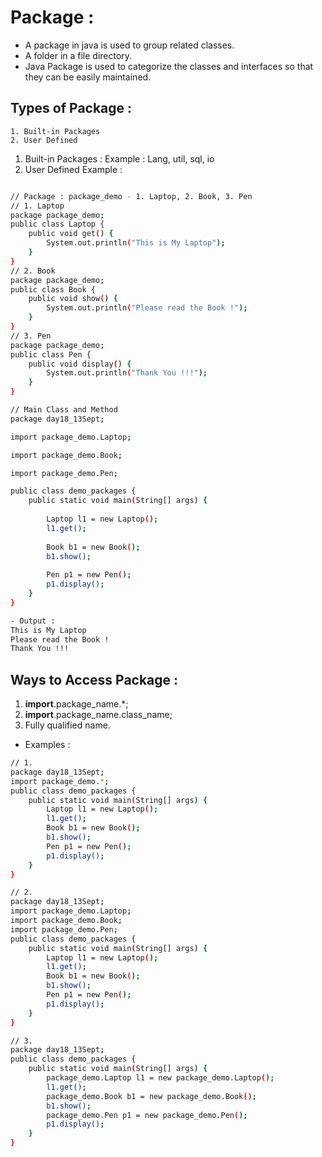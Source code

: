 # Package :
- A package in java is used to group related classes.
- A folder in a file directory.
- Java Package is used to categorize the classes and interfaces so that they can be easily maintained.

## Types of Package :
    1. Built-in Packages
    2. User Defined 

1. Built-in Packages :
    Example : Lang, util, sql, io
2.  User Defined 
    Example :
```sh

// Package : package_demo - 1. Laptop, 2. Book, 3. Pen
// 1. Laptop
package package_demo;
public class Laptop {
	public void get() {
		System.out.println("This is My Laptop");
	}
}
// 2. Book
package package_demo;
public class Book {
	public void show() {
		System.out.println("Please read the Book !");
	}
}
// 3. Pen
package package_demo;
public class Pen {
	public void display() {
		System.out.println("Thank You !!!");
	}
}

// Main Class and Method
package day18_13Sept;

import package_demo.Laptop; 

import package_demo.Book; 

import package_demo.Pen; 

public class demo_packages {
	public static void main(String[] args) {
		
		Laptop l1 = new Laptop();
		l1.get();
		
		Book b1 = new Book();
		b1.show();
		
		Pen p1 = new Pen();
		p1.display();
	}
}

- Output :
This is My Laptop
Please read the Book !
Thank You !!!
```

## Ways to Access Package :
1. **import**.package_name.*;
2. **import**.package_name.class_name;
3. Fully qualified name.

- Examples :
```sh
// 1.
package day18_13Sept;
import package_demo.*; 
public class demo_packages {
	public static void main(String[] args) {
		Laptop l1 = new Laptop();
		l1.get();		
		Book b1 = new Book();
		b1.show();		
		Pen p1 = new Pen();
		p1.display();
	}
}

// 2.
package day18_13Sept;
import package_demo.Laptop; 
import package_demo.Book; 
import package_demo.Pen; 
public class demo_packages {
	public static void main(String[] args) {		
		Laptop l1 = new Laptop();
		l1.get();		
		Book b1 = new Book();
		b1.show();		
		Pen p1 = new Pen();
		p1.display();
	}
}

// 3.
package day18_13Sept;
public class demo_packages {
	public static void main(String[] args) {		
		package_demo.Laptop l1 = new package_demo.Laptop();
		l1.get();		
		package_demo.Book b1 = new package_demo.Book();
		b1.show();		
		package_demo.Pen p1 = new package_demo.Pen();
		p1.display();
	}
}
```

